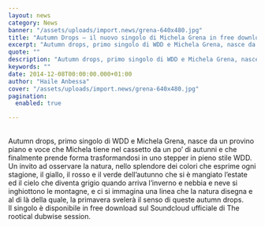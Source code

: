```yaml
---
layout: news
category: News
banner: "/assets/uploads/import.news/grena-640x480.jpg"
title: "Autumn Drops – il nuovo singolo di Michela Grena in free download"
excerpt: "Autumn drops, primo singolo di WDD e Michela Grena, nasce da un provino piano e voce che Michela tiene nel cassetto da un po’ di autunni e che finalmente prende forma trasformandosi in uno stepper in pieno stile WDD. Un invito ad osservare la natura, nello splendore dei colori che esprime ogni stagione, il giallo, [&hellip"
quote: ""
description: "Autumn drops, primo singolo di WDD e Michela Grena, nasce da un provino piano e voce che Michela tiene nel cassetto da un po’ di autunni e che finalmente prende forma trasformandosi in uno stepper in pieno stile WDD. Un invito ad osservare la natura, nello splendore dei colori che esprime ogni stagione, il giallo, [&hellip"
keywords: ""
date: 2014-12-08T00:00:00.000+01:00
author: "Haile Anbessa"
cover: "/assets/uploads/import.news/grena-640x480.jpg"
pagination:
  enabled: true

---
```


[](https://hotmc.com/wp-content/uploads/2014/12/grena.jpg)  
Autumn drops, primo singolo di WDD e Michela Grena, nasce da un provino piano e voce che Michela tiene nel cassetto da un po’ di autunni e che finalmente prende forma trasformandosi in uno stepper in pieno stile WDD. Un invito ad osservare la natura, nello splendore dei colori che esprime ogni stagione, il giallo, il rosso e il verde dell’autunno che si è mangiato l’estate ed il cielo che diventa grigio quando arriva l’inverno e nebbia e neve si inghiottono le montagne, e ci si immagina una linea che la natura disegna e al di là della quale, la primavera svelerà il senso di queste autumn drops.  
Il singolo è disponibile in free download sul Soundcloud ufficiale di The rootical dubwise session.